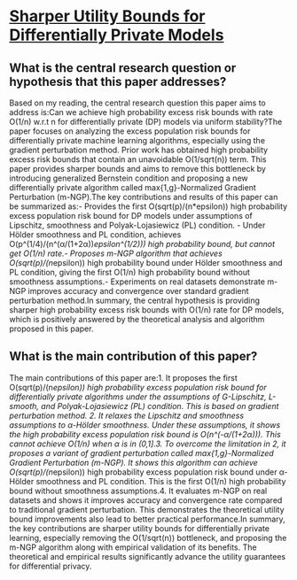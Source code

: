 # [Sharper Utility Bounds for Differentially Private Models](https://arxiv.org/abs/2204.10536v1)

## What is the central research question or hypothesis that this paper addresses?

Based on my reading, the central research question this paper aims to address is:Can we achieve high probability excess risk bounds with rate O(1/n) w.r.t n for differentially private (DP) models via uniform stability?The paper focuses on analyzing the excess population risk bounds for differentially private machine learning algorithms, especially using the gradient perturbation method. Prior work has obtained high probability excess risk bounds that contain an unavoidable O(1/sqrt(n)) term. This paper provides sharper bounds and aims to remove this bottleneck by introducing generalized Bernstein condition and proposing a new differentially private algorithm called max{1,g}-Normalized Gradient Perturbation (m-NGP).The key contributions and results of this paper can be summarized as:- Provides the first O(sqrt(p)/(n*epsilon)) high probability excess population risk bound for DP models under assumptions of Lipschitz, smoothness and Polyak-Lojasiewicz (PL) condition. - Under Hölder smoothness and PL condition, achieves O(p^(1/4)/(n^(α/(1+2α))*epsilon^(1/2))) high probability bound, but cannot get O(1/n) rate.- Proposes m-NGP algorithm that achieves O(sqrt(p)/(n*epsilon)) high probability bound under Hölder smoothness and PL condition, giving the first O(1/n) high probability bound without smoothness assumptions.- Experiments on real datasets demonstrate m-NGP improves accuracy and convergence over standard gradient perturbation method.In summary, the central hypothesis is providing sharper high probability excess risk bounds with O(1/n) rate for DP models, which is positively answered by the theoretical analysis and algorithm proposed in this paper.


## What is the main contribution of this paper?

The main contributions of this paper are:1. It proposes the first O(sqrt(p)/(n*epsilon)) high probability excess population risk bound for differentially private algorithms under the assumptions of G-Lipschitz, L-smooth, and Polyak-Lojasiewicz (PL) condition. This is based on gradient perturbation method. 2. It relaxes the Lipschitz and smoothness assumptions to α-Hölder smoothness. Under these assumptions, it shows the high probability excess population risk bound is O(n^(-α/(1+2α))). This cannot achieve O(1/n) when α is in (0,1].3. To overcome the limitation in 2, it proposes a variant of gradient perturbation called max{1,g}-Normalized Gradient Perturbation (m-NGP). It shows this algorithm can achieve O(sqrt(p)/(n*epsilon)) high probability excess population risk bound under α-Hölder smoothness and PL condition. This is the first O(1/n) high probability bound without smoothness assumptions.4. It evaluates m-NGP on real datasets and shows it improves accuracy and convergence rate compared to traditional gradient perturbation. This demonstrates the theoretical utility bound improvements also lead to better practical performance.In summary, the key contributions are sharper utility bounds for differentially private learning, especially removing the O(1/sqrt(n)) bottleneck, and proposing the m-NGP algorithm along with empirical validation of its benefits. The theoretical and empirical results significantly advance the utility guarantees for differential privacy.
